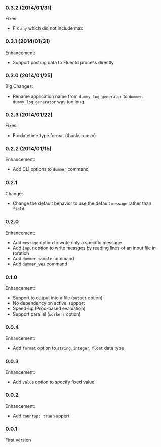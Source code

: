 ### 0.3.2 (2014/01/31)

Fixes:

  * Fix `any` which did not include max

### 0.3.1 (2014/01/31)

Enhancement:

  * Support posting data to Fluentd process directly

### 0.3.0 (2014/01/25)

Big Changes:

  * Rename application name from `dummy_log_generator` to `dummer`. `dummy_log_generator` was too long.

### 0.2.3 (2014/01/22)

Fixes:

  * Fix datetime type format (thanks xcezx)

### 0.2.2 (2014/01/15)

Enhancement:

  * Add CLI options to `dummer` command

### 0.2.1

Change:

  * Change the default behavior to use the default `message` rather than `field`.

### 0.2.0

Enhancement:

  * Add `message` option to write only a specific message
  * Add `input` option to write messges by reading lines of an input file in roration
  * Add `dummer_simple` command
  * Add `dummer_yes` command

### 0.1.0

Enhancement:

  * Support to output into a file (`output` option)
  * No dependency on active_support
  * Speed-up (Proc-based evaluation)
  * Support parallel (`workers` option)

### 0.0.4

Enhancement:

  * Add `format` option to `string`, `integer`, `float` data type

### 0.0.3

Enhancement:

  * Add `value` option to specify fixed value

### 0.0.2

Enhancement:

  * Add `countup: true` suppert

### 0.0.1

First version
